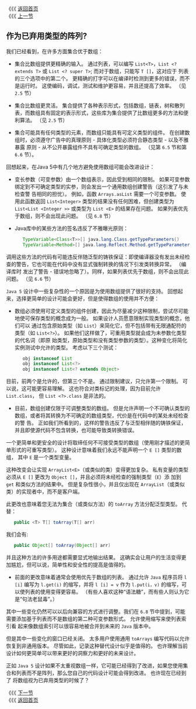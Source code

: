 《《《 [返回首页](../README.md)       <br/>
《《《 [上一节](08_Array_Creation_and_Varargs.md)

## 作为已弃用类型的阵列?

我们已经看到，在许多方面集合优于数组：

   - 集合比数组提供更精确的输入。 通过列表，可以编写 `List<T>`，`List <? extends T>` 或 `List <? super T>`; 而对于数组，只能写 `T []`，这对应于
列表的三个选项中的第二个。 更精确的打字可以在编译时检测到更多的错误，而不是运行时。 这使编码，调试，测试和维护更容易，并且还提高了效率。 （见 `2.5` 
节）
   
   - 集合比数组更灵活。 集合提供了各种表示形式，包括数组，链表，树和散列表，而数组具有固定的表示形式，这些库为集合提供了比数组更多的方法和便利算法。 
（见 `2.5` 节）
   
   - 集合可能具有任何类型的元素，而数组只能具有可定义类型的组件。 在创建数组时，必须遵守广告中的真理原则 - 具体化类型必须符合静态类型 - 以及不雅暴露
原则 - 从不公开暴露组件不具有可确定类型的数组。 （见第 `6.5` 节和第 `6.6` 节）。

回想起来，在Java 5中有几个地方避免使用数组可能会改进设计：

   - 变长参数（可变参数）由一个数组表示，因此受到相同的限制。 如果可变参数绑定到不可确定类型的实参，则会发出一个通用数组创建警告（这引发了与未检查警
告相同的担忧）。 例如，函数 `Arrays.asList` 需要一个可变参数。 使用此函数返回 `List<Integer>` 类型的结果没有任何困难，但创建类型为 
`List<List <Integer >>` 或类型为 `List <E>` 的结果存在问题。 如果列表优先于数组，则不会出现此问题。 （见 `6.8` 节）
   
   - Java库中的某些方法的签名违反了不雅曝光原则：
   
      ```java
         TypeVariable<Class<T>>[] java.lang.Class.getTypeParameters()
         TypeVariable<Method>[] java.lang.Reflect.Method.getTypeParameters()
      ```
   
调用这些方法的代码有可能违反伴随泛型的铸铁保证：即使编译器没有发出未经检查的警告，它也可能在代码中没有显式强制转换的情况下引发类转换异常。 （编译库时
发出了警告 - 错误地忽略了）。同样，如果列表优先于数组，则不会出现此问题。 （见 `6.6` 节）
	  
`Java 5` 设计中一些复杂性的一个原因是为使用数组提供了很好的支持。 回想起来，选择更简单的设计可能会更好，但是使得数组的使用并不方便：	  

   - 数组必须使用可定义类型的组件创建，因此为尽量减少这种限制，尝试尽可能地使可保存类型的概念成为一般。 如果设计人员愿意限制实现类型的概念，他们可以
通过包含原始类型（如 `List`）来简化它，但不包括带有无限通配符的类型（如 `List<?>`）。 如果他们这样做了，可重用类型就会成为未参数化类型的代名词（即原
始类型，原始类型和没有类型参数的类型）。这种变化将简化实例测试中允许的类型。 考虑以下三个测试：
   	  
       ```java
          obj instanceof List
          obj instanceof List<?>
          obj instanceof List<? extends Object>
       ```
     
目前，前两个是允许的，但第三个不是。 通过限制建议，只允许第一个限制。 可以说，这可能更容易理解。 这也符合对类标记的处理，因为目前允许 `List.class`，
但 `List <?>.class` 是非法的。
     
   - 目前，数组创建仅限于可调整类型的数组。 但是允许声明一个不可确认类型的数组，或者将其转换为不可确定的数组类型，代价是在代码中的某处未经检查的警
告。 正如我们所看到的，这样的警告违反了与泛型相伴随的铸铁保证，并且即使源代码不包含转换，也可能导致类转换错误。

一个更简单和更安全的设计将取缔任何不可接受类型的数组（使用刚才描述的更简单形式的可重写类型）。 这种设计意味着我们永远不能声明一个 `E []` 类型的数组，
其中 `E` 是一个类型变量。  
     
这种改变会让实现 `ArrayList<E>`（或类似的类）变得更加复杂。 私有变量的类型必须从 `E []` 更改为 `Object []`，并且必须将未经检查的强制类型（`E`）添
加到 `get` 和类似方法的结果中。 但是复杂性很小，并且仅出现在 `ArrayList`（或类似类）的实现者中，而不是客户端。
   
此更改也意味着您无法为集合（或类似方法）的 `toArray` 方法分配泛型类型。 代替：
     
```java
   public <T> T[] toArray(T[] arr)
```

我们会有:

```java
   public Object[] toArray(Object[] arr)
```
     
并且这种方法的许多用途都需要显式地输出结果。 这确实会让用户的生活变得更加尴尬，但可以说，简单性和安全性的提高是值得的。
     
   - 前面的更改意味着通常会使用优先于数组的列表。 通过允许 `Java` 程序员将 `l [i]` 编写为 `l.get(i)` 的缩写，并将 `l [i] = v` 作为 `l.put(i，v)` 
的缩写，可以使列表的使用变得更容易。 （有些人喜欢这种“语法糖”，而有些人则认为它是“句法老鼠毒”。）  
   
其中一些变化仍然可以以后向兼容的方式进行调整。我们在 `6.8` 节中提到，可能需要添加基于列表而不是数组的第二种可变参数形式。 允许使用缩写来使列表索引看
起来像数组索引可以很容易地被合并到未来的 `Java` 版本中。

但是其中一些变化的窗口已经关闭。 太多用户使用通用 `toArrays` 编写代码以允许恢复到非通用版本。 尽管如此，记录这种替代设计似乎是值得的。 也许理解当前
设计如何更简单可以带来更好的洞察力和更好的未来设计。

正如 `Java 5` 设计如果不太重视数组一样，它可能已经得到了改进，如果您使用集合和列表而不是阵列，那么您自己的代码设计可能会得到改进。 也许现在已经到了
将数组视为已弃用类型的时候了？   
  
《《《 [下一节](10_Summing_Up.md)      <br/>
《《《 [返回首页](../README.md)  
 

